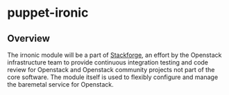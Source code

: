 puppet-ironic
===================================

Overview
--------

The irnonic module will be a part of [Stackforge](https://github.com/stackforge), an effort by the Openstack infrastructure team to provide continuous integration testing and code review for Openstack and Openstack community projects not part of the core software. The module itself is used to flexibly configure and manage the baremetal service for Openstack.
